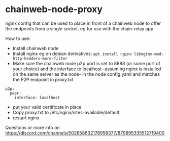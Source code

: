 # chainweb-node-proxy
nginx config that can be used to place in front of a chainweb node to offer the endpoints from a single socket. eg for use with the chain-relay app

How to use:

- Install chainweb node
- Install nginx eg on debian derivatives: `apt install nginx libnginx-mod-http-headers-more-filter`
- Make sure the chainweb node p2p port is set to 8888 (or some port of your choice) and the interface to localhost -assuming nginx is installed on the same server as the node- in the node config.yaml and matches the P2P endpoint in proxy.txt
  
```
p2p:
  peer:
    interface: localhost
``` 

- put your valid certificate in place
- Copy proxy.txt to /etc/nginx/sites-available/default
- restart nginx

Questions or more info on https://discord.com/channels/502858632178958377/879895335512719400
